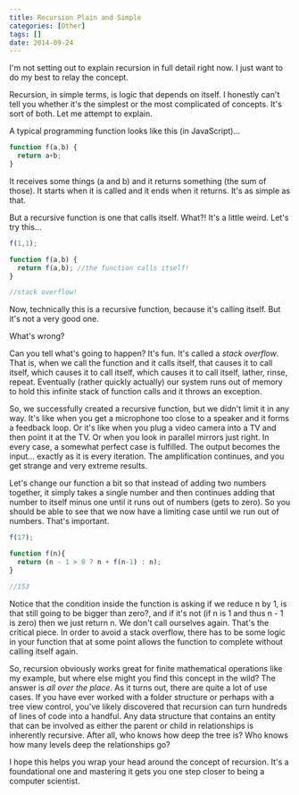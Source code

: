 ```yaml
---
title: Recursion Plain and Simple
categories: [Other]
tags: []
date: 2014-09-24
---
```


I'm not setting out to explain recursion in full detail right now. I just want to do my best to relay the concept.


Recursion, in simple terms, is logic that depends on itself. I honestly can't tell you whether it's the simplest or the most complicated of concepts. It's sort of both. Let me attempt to explain.

A typical programming function looks like this (in JavaScript)...

``` js
function f(a,b) {
  return a+b;
}
```

It receives some things (a and b) and it returns something (the sum of those). It starts when it is called and it ends when it returns. It's as simple as that.

But a recursive function is one that calls itself. What?! It's a little weird. Let's try this...

``` js
f(1,1);

function f(a,b) {
  return f(a,b); //the function calls itself!
}

//stack overflow!
```

Now, technically this is a recursive function, because it's calling itself. But it's not a very good one.

What's wrong?

Can you tell what's going to happen? It's fun. It's called a _stack overflow_. That is, when we call the function and it calls itself, that causes it to call itself, which causes it to call itself, which causes it to call itself, lather, rinse, repeat. Eventually (rather quickly actually) our system runs out of memory to hold this infinite stack of function calls and it throws an exception.

So, we successfully created a recursive function, but we didn't limit it in any way. It's like when you get a microphone too close to a speaker and it forms a feedback loop. Or it's like when you plug a video camera into a TV and then point it at the TV. Or when you look in parallel mirrors just right. In every case, a somewhat perfect case is fulfilled. The output becomes the input... exactly as it is every iteration. The amplification continues, and you get strange and very extreme results.

Let's change our function a bit so that instead of adding two numbers together, it simply takes a single number and then continues adding that number to itself minus one until it runs out of numbers (gets to zero). So you should be able to see that we now have a limiting case until we run out of numbers. That's important.

``` js
f(17);

function f(n){
  return (n - 1 > 0 ? n + f(n-1) : n);
}

//153
```

Notice that the condition inside the function is asking if we reduce n by 1, is that still going to be bigger than zero?, and if it's not (if n is 1 and thus n - 1 is zero) then we just return n. We don't call ourselves again. That's the critical piece. In order to avoid a stack overflow, there has to be some logic in your function that at some point allows the function to complete without calling itself again.

So, recursion obviously works great for finite mathematical operations like my example, but where else might you find this concept in the wild? The answer is _all over the place_. As it turns out, there are quite a lot of use cases. If you have ever worked with a folder structure or perhaps with a tree view control, you've likely discovered that recursion can turn hundreds of lines of code into a handful. Any data structure that contains an entity that can be involved as either the parent or child in relationships is inherently recursive. After all, who knows how deep the tree is? Who knows how many levels deep the relationships go?

I hope this helps you wrap your head around the concept of recursion. It's a foundational one and mastering it gets you one step closer to being a computer scientist.